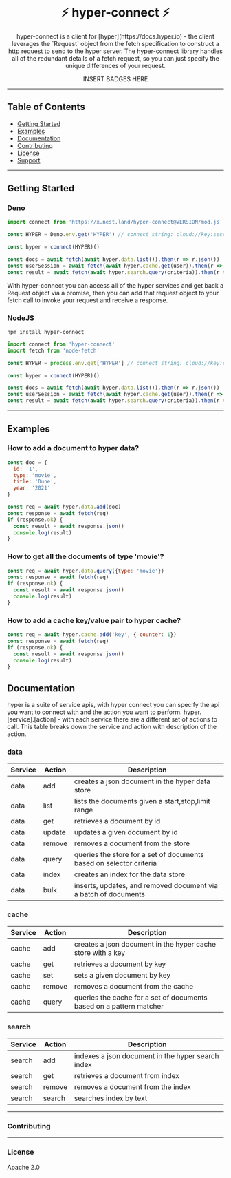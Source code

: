<h1 align="center">⚡️ hyper-connect ⚡️</h1>
<p align="center">
hyper-connect is a client for [hyper](https://docs.hyper.io) - the client leverages the `Request` object from the fetch specification to construct a http request to send to the hyper server. The hyper-connect library handles all of the redundant details of a fetch request, so you can just specify the unique differences of your request.
</p>
<p align="center">
INSERT BADGES HERE
</p>

---

## Table of Contents

- [Getting Started](#getting-started)
- [Examples](#examples)
- [Documentation](#documentation)
- [Contributing](#contributing)
- [License](#license)
- [Support](#support)

---

## Getting Started

### Deno

``` js
import connect from 'https://x.nest.land/hyper-connect@VERSION/mod.js'

const HYPER = Deno.env.get('HYPER') // connect string: cloud://key:secret@cloud.hyper.io/:app

const hyper = connect(HYPER)()

const docs = await fetch(await hyper.data.list()).then(r => r.json())
const userSession = await fetch(await hyper.cache.get(user)).then(r => r.json())
const result = await fetch(await hyper.search.query(criteria)).then(r => r.json())

```

With hyper-connect you can access all of the hyper services and get back a Request object via a promise, then
you can add that request object to your fetch call to invoke your request and receive a response.

### NodeJS

`npm install hyper-connect`

``` js
import connect from 'hyper-connect'
import fetch from 'node-fetch'

const HYPER = process.env.get['HYPER'] // connect string: cloud://key:secret@cloud.hyper.io/:app

const hyper = connect(HYPER)()

const docs = await fetch(await hyper.data.list()).then(r => r.json())
const userSession = await fetch(await hyper.cache.get(user)).then(r => r.json())
const result = await fetch(await hyper.search.query(criteria)).then(r => r.json())

```

---

## Examples

### How to add a document to hyper data?

``` js
const doc = {
  id: '1',
  type: 'movie',
  title: 'Dune',
  year: '2021'
}

const req = await hyper.data.add(doc)
const response = await fetch(req)
if (response.ok) {
  const result = await response.json()
  console.log(result)
}

```

### How to get all the documents of type 'movie'?

``` js
const req = await hyper.data.query({type: 'movie'})
const response = await fetch(req)
if (response.ok) {
  const result = await response.json()
  console.log(result)
}

```


### How to add a cache key/value pair to hyper cache?

``` js
const req = await hyper.cache.add('key', { counter: 1})
const response = await fetch(req)
if (response.ok) {
  const result = await response.json()
  console.log(result)
}
```


## Documentation

hyper is a suite of service apis, with hyper connect you can specify the api you want to connect with and the 
action you want to perform. hyper.[service].[action] - with each service there are a different set of actions 
to call. This table breaks down the service and action with description of the action.

### data 

| Service | Action | Description |
| ------- | ------ | ----------- |
| data    | add    | creates a json document in the hyper data store |
| data    | list   | lists the documents given a start,stop,limit range |
| data    | get    | retrieves a document by id |
| data    | update | updates a given document by id |
| data    | remove | removes a document from the store |
| data    | query  | queries the store for a set of documents based on selector criteria |
| data    | index  | creates an index for the data store |
| data    | bulk   | inserts, updates, and removed document via a batch of documents |

### cache

| Service | Action | Description |
| ------- | ------ | ----------- |
| cache    | add    | creates a json document in the hyper cache store with a key |
| cache    | get    | retrieves a document by key |
| cache    | set    | sets a given document by key |
| cache    | remove | removes a document from the cache |
| cache    | query  | queries the cache for a set of documents based on a pattern matcher |


### search

| Service | Action | Description |
| ------- | ------ | ----------- |
| search  | add    | indexes a json document in the hyper search index |
| search  | get    | retrieves a document from index |
| search  | remove | removes a document from the index |
| search  | search | searches index by text |


---

### Contributing


---

### License

Apache 2.0